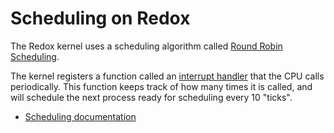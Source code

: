 Scheduling on Redox
===================

The Redox kernel uses a scheduling algorithm called [Round Robin Scheduling].

The kernel registers a function called an [interrupt handler] that the CPU calls periodically. This function keeps track of how many times it is called, and will schedule the next process ready for scheduling every 10 "ticks".

- [Scheduling documentation]

[Round Robin Scheduling]: https://wiki.osdev.org/Scheduling_Algorithms#Round_Robin
[interrupt handler]: https://wiki.osdev.org/Interrupts
[Scheduling documentation]: https://wiki.osdev.org/Scheduling_Algorithms
